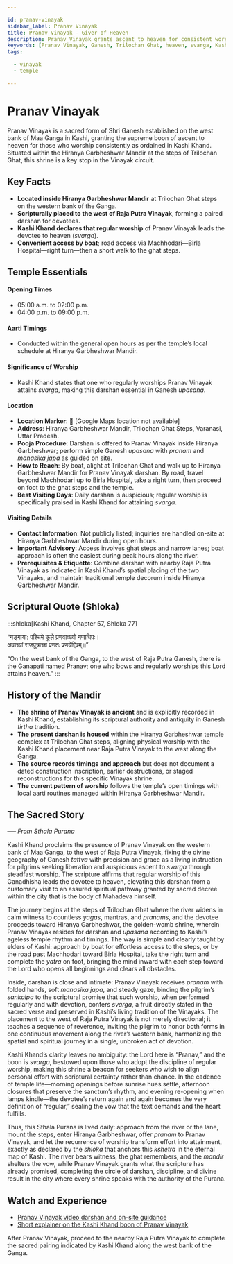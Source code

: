 ```yaml
---

id: pranav-vinayak
sidebar_label: Pranav Vinayak
title: Pranav Vinayak - Giver of Heaven
description: Pranav Vinayak grants ascent to heaven for consistent worship, making it a key stop in the Vinayak circuit.
keywords: [Pranav Vinayak, Ganesh, Trilochan Ghat, heaven, svarga, Kashi Khanda]
tags:

  - vinayak
  - temple

---
```


# Pranav Vinayak

Pranav Vinayak is a sacred form of Shri Ganesh established on the west bank of Maa Ganga in Kashi, granting the supreme boon of ascent to heaven for those who worship consistently as ordained in Kashi Khand. Situated within the Hiranya Garbheshwar Mandir at the steps of Trilochan Ghat, this shrine is a key stop in the Vinayak circuit.

## Key Facts

  * **Located inside Hiranya Garbheshwar Mandir** at Trilochan Ghat steps on the western bank of the Ganga.
  * **Scripturally placed to the west of Raja Putra Vinayak**, forming a paired darshan for devotees.
  * **Kashi Khand declares that regular worship** of Pranav Vinayak leads the devotee to heaven (*svarga*).
  * **Convenient access by boat**; road access via Machhodari—Birla Hospital—right turn—then a short walk to the ghat steps.

## Temple Essentials

#### Opening Times

  * 05:00 a.m. to 02:00 p.m.
  * 04:00 p.m. to 09:00 p.m.

#### Aarti Timings

  * Conducted within the general open hours as per the temple’s local schedule at Hiranya Garbheshwar Mandir.

#### Significance of Worship

  * Kashi Khand states that one who regularly worships Pranav Vinayak attains *svarga*, making this darshan essential in Ganesh *upasana*.

#### Location

  * **Location Marker**: 📍 [Google Maps location not available]
  * **Address**: Hiranya Garbheshwar Mandir, Trilochan Ghat Steps, Varanasi, Uttar Pradesh.
  * **Pooja Procedure**: Darshan is offered to Pranav Vinayak inside Hiranya Garbheshwar; perform simple Ganesh *upasana* with *pranam* and *manasika japa* as guided on site.
  * **How to Reach**: By boat, alight at Trilochan Ghat and walk up to Hiranya Garbheshwar Mandir for Pranav Vinayak darshan. By road, travel beyond Machhodari up to Birla Hospital, take a right turn, then proceed on foot to the ghat steps and the temple.
  * **Best Visiting Days**: Daily darshan is auspicious; regular worship is specifically praised in Kashi Khand for attaining *svarga*.

#### Visiting Details

  * **Contact Information**: Not publicly listed; inquiries are handled on-site at Hiranya Garbheshwar Mandir during open hours.
  * **Important Advisory**: Access involves ghat steps and narrow lanes; boat approach is often the easiest during peak hours along the river.
  * **Prerequisites & Etiquette**: Combine darshan with nearby Raja Putra Vinayak as indicated in Kashi Khand’s spatial placing of the two Vinayaks, and maintain traditional temple decorum inside Hiranya Garbheshwar Mandir.

## Scriptural Quote (Shloka)

:::shloka[Kashi Khand, Chapter 57, Shloka 77]

“गङ्गाया: पश्चिमे कूले प्रणवाव्ख्यो गणाधिपः। <br/>
अवाच्यां राजपुत्राच्च प्रणतः प्रणयेद्दिवम्॥”

“On the west bank of the Ganga, to the west of Raja Putra Ganesh, there is the Ganapati named Pranav; one who bows and regularly worships this Lord attains heaven.”
:::

## History of the Mandir

  * **The shrine of Pranav Vinayak is ancient** and is explicitly recorded in Kashi Khand, establishing its scriptural authority and antiquity in Ganesh *tirtha* tradition.
  * **The present darshan is housed** within the Hiranya Garbheshwar temple complex at Trilochan Ghat steps, aligning physical worship with the Kashi Khand placement near Raja Putra Vinayak to the west along the Ganga.
  * **The source records timings and approach** but does not document a dated construction inscription, earlier destructions, or staged reconstructions for this specific Vinayak shrine.
  * **The current pattern of worship** follows the temple’s open timings with local aarti routines managed within Hiranya Garbheshwar Mandir.

## The Sacred Story

*── From Sthala Purana*

Kashi Khand proclaims the presence of Pranav Vinayak on the western bank of Maa Ganga, to the west of Raja Putra Vinayak, fixing the divine geography of Ganesh *tattva* with precision and grace as a living instruction for pilgrims seeking liberation and auspicious ascent to *svarga* through steadfast worship. The scripture affirms that regular worship of this Ganadhisha leads the devotee to heaven, elevating this darshan from a customary visit to an assured spiritual pathway granted by sacred decree within the city that is the body of Mahadeva himself.

The journey begins at the steps of Trilochan Ghat where the river widens in calm witness to countless *yagas*, mantras, and *pranams*, and the devotee proceeds toward Hiranya Garbheshwar, the golden-womb shrine, wherein Pranav Vinayak resides for darshan and *upasana* according to Kashi’s ageless temple rhythm and timings. The way is simple and clearly taught by elders of Kashi: approach by boat for effortless access to the steps, or by the road past Machhodari toward Birla Hospital, take the right turn and complete the *yatra* on foot, bringing the mind inward with each step toward the Lord who opens all beginnings and clears all obstacles.

Inside, darshan is close and intimate: Pranav Vinayak receives *pranam* with folded hands, soft *manasika japa*, and steady gaze, binding the pilgrim’s *sankalpa* to the scriptural promise that such worship, when performed regularly and with devotion, confers *svarga*, a fruit directly stated in the sacred verse and preserved in Kashi’s living tradition of the Vinayaks. The placement to the west of Raja Putra Vinayak is not merely directional; it teaches a sequence of reverence, inviting the pilgrim to honor both forms in one continuous movement along the river’s western bank, harmonizing the spatial and spiritual journey in a single, unbroken act of devotion.

Kashi Khand’s clarity leaves no ambiguity: the Lord here is “Pranav,” and the boon is *svarga*, bestowed upon those who adopt the discipline of regular worship, making this shrine a beacon for seekers who wish to align personal effort with scriptural certainty rather than chance. In the cadence of temple life—morning openings before sunrise hues settle, afternoon closures that preserve the sanctum’s rhythm, and evening re-opening when lamps kindle—the devotee’s return again and again becomes the very definition of “regular,” sealing the vow that the text demands and the heart fulfills.

Thus, this Sthala Purana is lived daily: approach from the river or the lane, mount the steps, enter Hiranya Garbheshwar, offer *pranam* to Pranav Vinayak, and let the recurrence of worship transform effort into attainment, exactly as declared by the *shloka* that anchors this *kshetra* in the eternal map of Kashi. The river bears witness, the ghat remembers, and the *mandir* shelters the vow, while Pranav Vinayak grants what the scripture has already promised, completing the circle of darshan, discipline, and divine result in the city where every shrine speaks with the authority of the Purana.

## Watch and Experience

  * [Pranav Vinayak video darshan and on-site guidance](https://www.youtube.com/watch?v=MbC7Ju8ghLk)
  * [Short explainer on the Kashi Khand boon of Pranav Vinayak](https://www.youtube.com/shorts/dSYSIaWPohE)

After Pranav Vinayak, proceed to the nearby Raja Putra Vinayak to complete the sacred pairing indicated by Kashi Khand along the west bank of the Ganga.